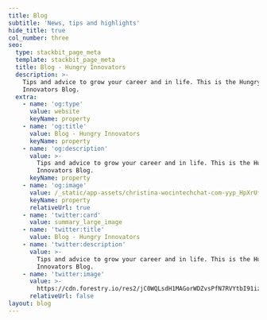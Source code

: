 ```yaml
---
title: Blog
subtitle: 'News, tips and highlights'
hide_title: true
col_number: three
seo:
  type: stackbit_page_meta
  template: stackbit_page_meta
  title: Blog - Hungry Innovators
  description: >-
    Tips and advice to grow your career and in life. This is the Hungry
    Innovators Blog.
  extra:
    - name: 'og:type'
      value: website
      keyName: property
    - name: 'og:title'
      value: Blog - Hungry Innovators
      keyName: property
    - name: 'og:description'
      value: >-
        Tips and advice to grow your career and in life. This is the Hungry
        Innovators Blog.
      keyName: property
    - name: 'og:image'
      value: /_static/app-assets/christina-wocintechchat-com-yyp_HpXrUfw-unsplash.jpg
      keyName: property
      relativeUrl: true
    - name: 'twitter:card'
      value: summary_large_image
    - name: 'twitter:title'
      value: Blog - Hungry Innovators
    - name: 'twitter:description'
      value: >-
        Tips and advice to grow your career and in life. This is the Hungry
        Innovators Blog.
    - name: 'twitter:image'
      value: >-
        https://cdn.forestry.io/res2/jC0WQLsdH1MAGorWDZvsPfN7RVYtbI91izk9ZsyOm_4/fit/512/512/sm/0/aHR0cHM6Ly9hcHAu/Zm9yZXN0cnkuaW8v/cmFpbHMvYWN0aXZl/X3N0b3JhZ2UvYmxv/YnMvZXlKZmNtRnBi/SE1pT25zaWJXVnpj/MkZuWlNJNklrSkJh/SEJDU3pRNE1WRXdQ/U0lzSW1WNGNDSTZi/blZzYkN3aWNIVnlJ/am9pWW14dllsOXBa/Q0o5ZlE9PS0tZWFi/NDRjYzE1NWYxNzM2/YmE0ZmZiNzI4ODVm/OGUxN2NlOGNkMzhm/MC9jaHJpc3RpbmEt/d29jaW50ZWNoY2hh/dC1jb20teXlwX0hw/WHJVZnctdW5zcGxh/c2guanBn
      relativeUrl: false
layout: blog
---
```

